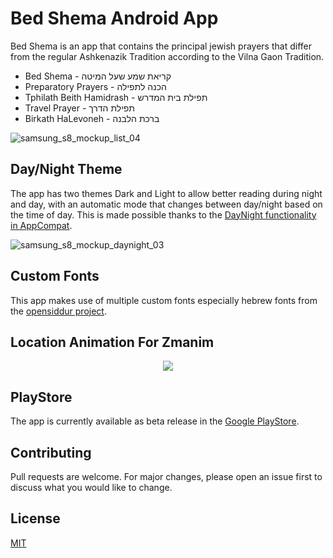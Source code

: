 # Bed Shema Android App

Bed Shema is an app that contains the principal jewish prayers that differ from the regular Ashkenazik Tradition according to the Vilna Gaon Tradition.
* Bed Shema - קריאת שמע שעל המיטה
* Preparatory Prayers - הכנה לתפילה
* Tphilath Beith Hamidrash - תפילת בית המדרש
* Travel Prayer - תפילת הדרך
* Birkath HaLevoneh - ברכת הלבנה

![samsung_s8_mockup_list_04](https://user-images.githubusercontent.com/17436690/48903831-4c0f9f80-ee65-11e8-993e-af16b114bb0c.png)

## Day/Night Theme
The app has two themes Dark and Light to allow better reading during night and day, with an automatic mode that changes between day/night based on the time of day.
This is made possible thanks to the [DayNight functionality in AppCompat](https://medium.com/androiddevelopers/appcompat-v23-2-daynight-d10f90c83e94).


![samsung_s8_mockup_daynight_03](https://user-images.githubusercontent.com/17436690/48903953-98f37600-ee65-11e8-8165-9bf0016acb09.png)


## Custom Fonts
This app makes use of multiple custom fonts especially hebrew fonts from the [opensiddur project](https://opensiddur.org/help/fonts/).

## Location Animation For Zmanim
<p align="center"> 
<img src="https://user-images.githubusercontent.com/17436690/52405456-f9449c00-2ad3-11e9-8536-ab9399126d01.gif">
</p>

## PlayStore
The app is currently available as beta release in the [Google PlayStore](https://play.google.com/store/apps/details?id=com.thinkhodl.bedshema).
## Contributing
Pull requests are welcome. For major changes, please open an issue first to discuss what you would like to change.

## License
[MIT](https://choosealicense.com/licenses/mit/)

